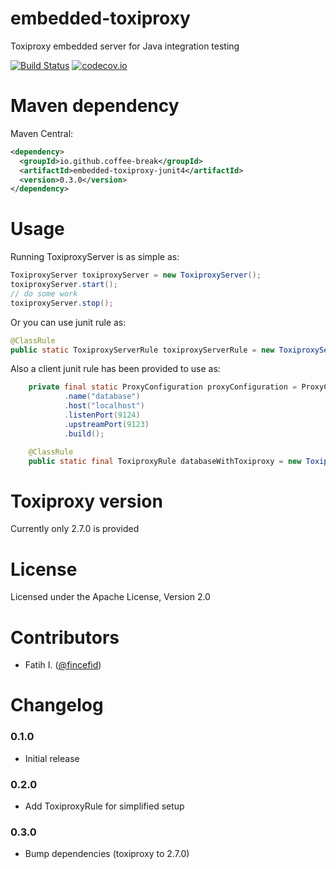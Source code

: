 # embedded-toxiproxy
Toxiproxy embedded server for Java integration testing

[![Build Status](https://travis-ci.org/coffee-break/embedded-toxiproxy.svg?branch=master)](https://travis-ci.org/coffee-break/embedded-toxiproxy)
[![codecov.io](https://codecov.io/github/coffee-break/embedded-toxiproxy/coverage.svg?branch=master)](https://codecov.io/github/coffee-break/embedded-toxiproxy?branch=master)

Maven dependency
==============

Maven Central:
```xml
<dependency>
  <groupId>io.github.coffee-break</groupId>
  <artifactId>embedded-toxiproxy-junit4</artifactId>
  <version>0.3.0</version>
</dependency>
```

Usage
==============

Running ToxiproxyServer is as simple as:
```java
ToxiproxyServer toxiproxyServer = new ToxiproxyServer();
toxiproxyServer.start();
// do some work
toxiproxyServer.stop();
```

Or you can use junit rule as:
```java
@ClassRule
public static ToxiproxyServerRule toxiproxyServerRule = new ToxiproxyServerRule(ToxiproxyServerConfiguration.builder().timeout(5000));
```

Also a client junit rule has been provided to use as:
```java
    private final static ProxyConfiguration proxyConfiguration = ProxyConfiguration.builder()
            .name("database")
            .host("localhost")
            .listenPort(9124)
            .upstreamPort(9123)
            .build();

    @ClassRule
    public static final ToxiproxyRule databaseWithToxiproxy = new ToxiproxyRule(proxyConfiguration, new SqlDatabaseServerRule());


```


Toxiproxy version
==============
Currently only 2.7.0 is provided


License
==============
Licensed under the Apache License, Version 2.0


Contributors
==============
 * Fatih I. ([@fincefid](http://github.com/fincefid))


Changelog
==============

### 0.1.0
 * Initial release
 
 ### 0.2.0
 * Add ToxiproxyRule for simplified setup

### 0.3.0
 * Bump dependencies (toxiproxy to 2.7.0)
